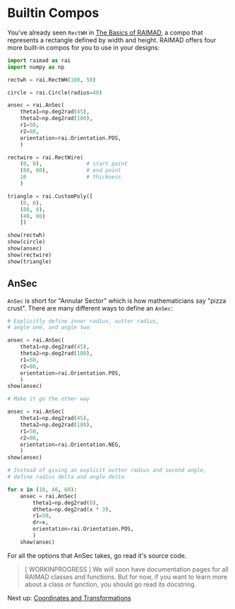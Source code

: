 # Builtin Compos

You've already seen `RectWH` in [The Basics of RAIMAD](basics.md),
a compo that represents a rectangle defined by width and height.
RAIMAD offers four more built-in compos for you to use in your
designs:

```python exec
import raimad as rai
import numpy as np

rectwh = rai.RectWH(100, 50)

circle = rai.Circle(radius=40)

ansec = rai.AnSec(
    theta1=np.deg2rad(45),
    theta2=np.deg2rad(180),
    r1=50,
    r2=80,
    orientation=rai.Orientation.POS,
    )

rectwire = rai.RectWire(
    (0, 0),              # start point
    (80, 80),            # end point
    10                   # thickness
    )

triangle = rai.CustomPoly([
    (0, 0),
    (80, 0),
    (40, 80)
    ])

show(rectwh)
show(circle)
show(ansec)
show(rectwire)
show(triangle)
```

## AnSec

`AnSec` is short for "Annular Sector"
which is how mathematicians say "pizza crust".
There are many different ways to define an `AnSec`:

```python exec
# Explicitly define inner radius, outter radius,
# angle one, and angle two

ansec = rai.AnSec(
    theta1=np.deg2rad(45),
    theta2=np.deg2rad(180),
    r1=50,
    r2=80,
    orientation=rai.Orientation.POS,
    )
show(ansec)
```

```python exec
# Make it go the other way

ansec = rai.AnSec(
    theta1=np.deg2rad(45),
    theta2=np.deg2rad(180),
    r1=50,
    r2=80,
    orientation=rai.Orientation.NEG,
    )
show(ansec)
```

```python exec
# Instead of giving an explicit outter radius and second angle,
# define radius delta and angle delta

for x in (10, 40, 60):
    ansec = rai.AnSec(
        theta1=np.deg2rad(0),
        dtheta=np.deg2rad(x * 3),
        r1=50,
        dr=x,
        orientation=rai.Orientation.POS,
        )
    show(ansec)
```

For all the options that AnSec takes,
go read it's source code.

> [ WORKINPROGRESS ]
> We will soon have documentation pages for all RAIMAD classes and functions.
> But for now, if you want to learn more about a class or function,
> you should go read its docstring.

Next up: [Coordinates and Transformations](coords-transforms.md)

